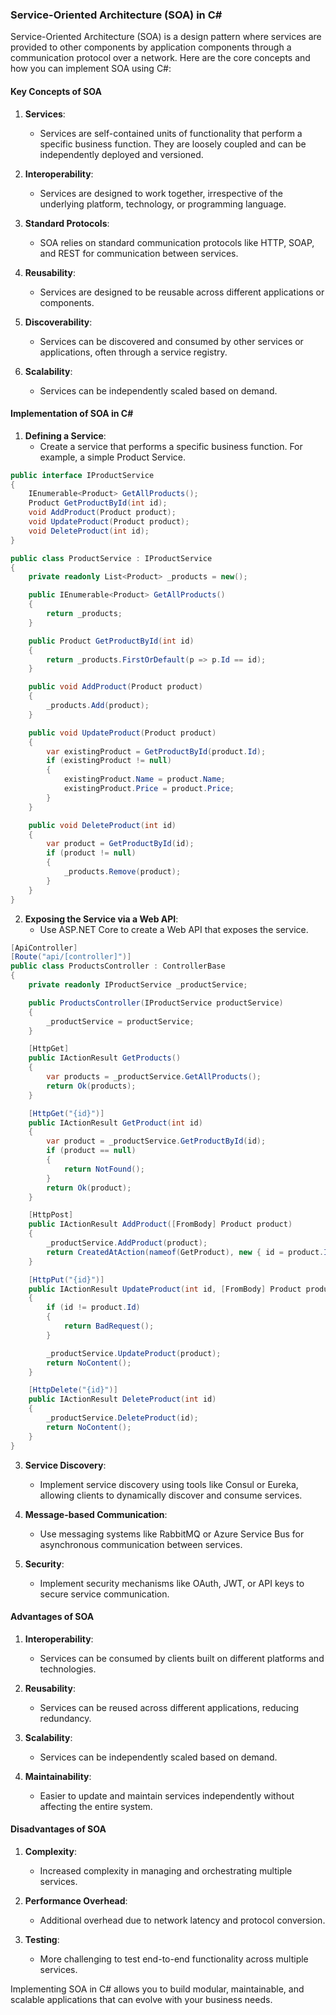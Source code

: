 ### **Service-Oriented Architecture (SOA) in C#**

Service-Oriented Architecture (SOA) is a design pattern where services are provided to other components by application components through a communication protocol over a network. Here are the core concepts and how you can implement SOA using C#:

#### **Key Concepts of SOA**

1. **Services**:
   - Services are self-contained units of functionality that perform a specific business function. They are loosely coupled and can be independently deployed and versioned.

2. **Interoperability**:
   - Services are designed to work together, irrespective of the underlying platform, technology, or programming language.

3. **Standard Protocols**:
   - SOA relies on standard communication protocols like HTTP, SOAP, and REST for communication between services.

4. **Reusability**:
   - Services are designed to be reusable across different applications or components.

5. **Discoverability**:
   - Services can be discovered and consumed by other services or applications, often through a service registry.

6. **Scalability**:
   - Services can be independently scaled based on demand.

#### **Implementation of SOA in C#**

1. **Defining a Service**:
    - Create a service that performs a specific business function. For example, a simple Product Service.

```csharp
public interface IProductService
{
    IEnumerable<Product> GetAllProducts();
    Product GetProductById(int id);
    void AddProduct(Product product);
    void UpdateProduct(Product product);
    void DeleteProduct(int id);
}

public class ProductService : IProductService
{
    private readonly List<Product> _products = new();

    public IEnumerable<Product> GetAllProducts()
    {
        return _products;
    }

    public Product GetProductById(int id)
    {
        return _products.FirstOrDefault(p => p.Id == id);
    }

    public void AddProduct(Product product)
    {
        _products.Add(product);
    }

    public void UpdateProduct(Product product)
    {
        var existingProduct = GetProductById(product.Id);
        if (existingProduct != null)
        {
            existingProduct.Name = product.Name;
            existingProduct.Price = product.Price;
        }
    }

    public void DeleteProduct(int id)
    {
        var product = GetProductById(id);
        if (product != null)
        {
            _products.Remove(product);
        }
    }
}
```

2. **Exposing the Service via a Web API**:
    - Use ASP.NET Core to create a Web API that exposes the service.

```csharp
[ApiController]
[Route("api/[controller]")]
public class ProductsController : ControllerBase
{
    private readonly IProductService _productService;

    public ProductsController(IProductService productService)
    {
        _productService = productService;
    }

    [HttpGet]
    public IActionResult GetProducts()
    {
        var products = _productService.GetAllProducts();
        return Ok(products);
    }

    [HttpGet("{id}")]
    public IActionResult GetProduct(int id)
    {
        var product = _productService.GetProductById(id);
        if (product == null)
        {
            return NotFound();
        }
        return Ok(product);
    }

    [HttpPost]
    public IActionResult AddProduct([FromBody] Product product)
    {
        _productService.AddProduct(product);
        return CreatedAtAction(nameof(GetProduct), new { id = product.Id }, product);
    }

    [HttpPut("{id}")]
    public IActionResult UpdateProduct(int id, [FromBody] Product product)
    {
        if (id != product.Id)
        {
            return BadRequest();
        }

        _productService.UpdateProduct(product);
        return NoContent();
    }

    [HttpDelete("{id}")]
    public IActionResult DeleteProduct(int id)
    {
        _productService.DeleteProduct(id);
        return NoContent();
    }
}
```

3. **Service Discovery**:
    - Implement service discovery using tools like Consul or Eureka, allowing clients to dynamically discover and consume services.

4. **Message-based Communication**:
    - Use messaging systems like RabbitMQ or Azure Service Bus for asynchronous communication between services.

5. **Security**:
    - Implement security mechanisms like OAuth, JWT, or API keys to secure service communication.

#### **Advantages of SOA**

1. **Interoperability**:
   - Services can be consumed by clients built on different platforms and technologies.
   
2. **Reusability**:
   - Services can be reused across different applications, reducing redundancy.

3. **Scalability**:
   - Services can be independently scaled based on demand.

4. **Maintainability**:
   - Easier to update and maintain services independently without affecting the entire system.

#### **Disadvantages of SOA**

1. **Complexity**:
   - Increased complexity in managing and orchestrating multiple services.

2. **Performance Overhead**:
   - Additional overhead due to network latency and protocol conversion.

3. **Testing**:
   - More challenging to test end-to-end functionality across multiple services.

Implementing SOA in C# allows you to build modular, maintainable, and scalable applications that can evolve with your business needs.